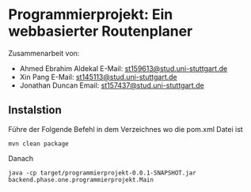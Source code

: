 # Programmierprojekt: Ein webbasierter Routenplaner

Zusammenarbeit von:

- Ahmed Ebrahim Aldekal E-Mail: st159613@stud.uni-stuttgart.de
- Xin Pang E-Mail: st145113@stud.uni-stuttgart.de
- Jonathan Duncan Email: st157437@stud.uni-stuttgart.de

## Instalstion
Führe der Folgende Befehl in dem Verzeichnes wo die pom.xml Datei ist
```
mvn clean package
```
Danach
```
java -cp target/programmierprojekt-0.0.1-SNAPSHOT.jar backend.phase.one.programmierprojekt.Main
```
